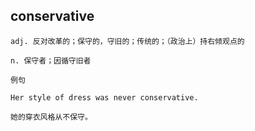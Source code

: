 ## conservative
```
adj. 反对改革的；保守的，守旧的；传统的；（政治上）持右倾观点的

n. 保守者；因循守旧者

例句

Her style of dress was never conservative.

她的穿衣风格从不保守。
```